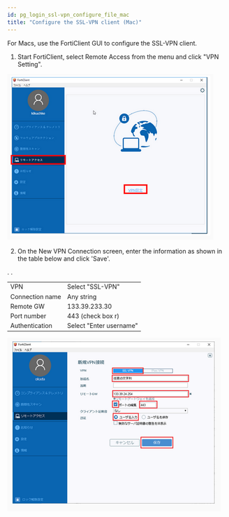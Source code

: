 ```yaml
---
id: pg_login_ssl-vpn_configure_file_mac
title: "Configure the SSL-VPN client (Mac)"
---
```



For Macs, use the FortiClient GUI to configure the SSL-VPN client.


1. Start FortiClient, select Remote Access from the menu and click "VPN Setting".


![figure](VPNwin_11.png)

2. On the New VPN Connection screen, enter the information as shown in the table below and click 'Save'.

<table>
<tr>
	<td>VPN</td><td> Select "SSL-VPN"</td>
</tr>
<tr>
	<td>Connection name</td><td>Any string</td>.
</tr>
<tr>
	<td>Remote GW</td><td>133.39.233.30</td>
</tr>
<tr>
	<td>Port number</td><td>443 (check box r)</td>
</tr>
<tr>
	<td>Authentication</td><td>Select "Enter username"</td>.
</tr>
</table>

![figure](sslvpn-win-443.png)
